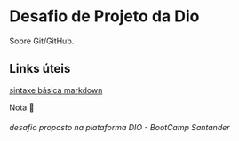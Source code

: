 # Desafio de Projeto da Dio
Sobre Git/GitHub.

## Links úteis
[sintaxe básica markdown](https://www.markdownguide.org/basic-syntax/)


Nota :pencil:
###### desafio proposto na plataforma DIO - BootCamp Santander
